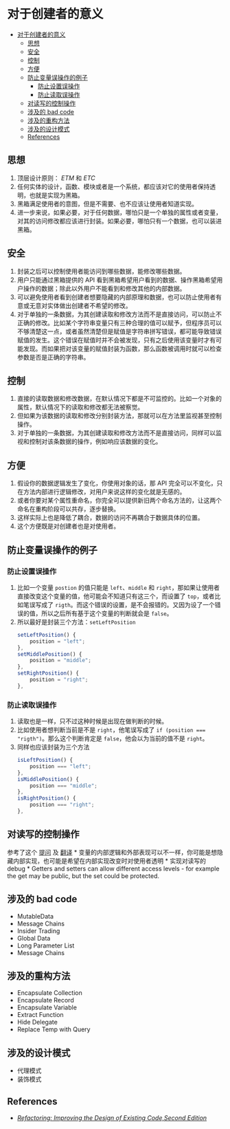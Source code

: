 # 对于创建者的意义


<!-- TOC -->

- [对于创建者的意义](#对于创建者的意义)
    - [思想](#思想)
    - [安全](#安全)
    - [控制](#控制)
    - [方便](#方便)
    - [防止变量误操作的例子](#防止变量误操作的例子)
        - [防止设置误操作](#防止设置误操作)
        - [防止读取误操作](#防止读取误操作)
    - [对读写的控制操作](#对读写的控制操作)
    - [涉及的 bad code](#涉及的-bad-code)
    - [涉及的重构方法](#涉及的重构方法)
    - [涉及的设计模式](#涉及的设计模式)
    - [References](#references)

<!-- /TOC -->


## 思想
1. 顶层设计原则： $ETM$ 和 $ETC$
2. 任何实体的设计，函数、模块或者是一个系统，都应该对它的使用者保持透明，也就是实现为黑箱。
3. 黑箱满足使用者的意图，但是不需要、也不应该让使用者知道实现。
4. 进一步来说，如果必要，对于任何数据，哪怕只是一个单独的属性或者变量，对其的访问修改都应该进行封装。如果必要，哪怕只有一个数据，也可以装进黑箱。


## 安全
1. 封装之后可以控制使用者能访问到哪些数据，能修改哪些数据。
2. 用户只能通过黑箱提供的 API 看到黑箱希望用户看到的数据、操作黑箱希望用户操作的数据；除此以外用户不能看到和修改其他的内部数据。
3. 可以避免使用者看到创建者想要隐藏的内部原理和数据，也可以防止使用者有意或无意对实体做出创建者不希望的修改。
4. 对于单独的一条数据，为其创建读取和修改方法而不是直接访问，可以防止不正确的修改。比如某个字符串变量只有三种合理的值可以赋予，但程序员可以不够清楚这一点，或者虽然清楚但是赋值是字符串拼写错误，都可能导致错误赋值的发生。这个错误在赋值时并不会被发现，只有之后使用该变量时才有可能发现。而如果把对该变量的赋值封装为函数，那么函数被调用时就可以检查参数是否是正确的字符串。


## 控制
1. 直接的读取数据和修改数据，在默认情况下都是不可监控的。比如一个对象的属性，默认情况下的读取和修改都无法被察觉。
2. 但如果为该数据的读取和修改分别封装方法，那就可以在方法里监视甚至控制操作。
3. 对于单独的一条数据，为其创建读取和修改方法而不是直接访问，同样可以监视和控制对该条数据的操作，例如响应该数据的变化。


## 方便
1. 假设你的数据逻辑发生了变化，你使用对象的话，那 API 完全可以不变化，只在方法内部进行逻辑修改，对用户来说这样的变化就是无感的。
2. 或者你要对某个属性重命名，你完全可以提供新旧两个命名方法的，让这两个命名在重构阶段可以共存，逐步替换。
3. 这样实际上也是降低了耦合，数据的访问不再耦合于数据具体的位置。
4. 这个方便既是对创建者也是对使用者。


## 防止变量误操作的例子
### 防止设置误操作
1. 比如一个变量 `postion` 的值只能是 `left`、`middle` 和 `right`，那如果让使用者直接改变这个变量的值，他可能会不知道只有这三个，而设置了 `top`，或者比如笔误写成了 `rigth`。而这个错误的设置，是不会报错的。又因为设了一个错误的值，所以之后所有基于这个变量的判断就会是 `false`。
2. 所以最好是封装三个方法：`setLeftPosition`
    ```js
    setLeftPosition() {
        position = "left";
    },
    setMiddlePosition() {
        position = "middle";
    },
    setRightPosition() {
        position = "right";
    },
    ```

### 防止读取误操作
1. 读取也是一样，只不过这种时候是出现在做判断的时候。
2. 比如使用者想判断当前是不是 `right`，他笔误写成了 `if (position === "rigth")`。那么这个判断肯定是 `false`，他会以为当前的值不是 `right`。
3. 同样也应该封装为三个方法
    ```js
    isLeftPosition() {
        position === "left";
    },
    isMiddlePosition() {
        position === "middle";
    },
    isRightPosition() {
        position === "right";
    },
    ```


## 对读写的控制操作
参考了这个 [提问](https://stackoverflow.com/questions/1568091/why-use-getters-and-setters-accessors) 及 [翻译](https://www.zhihu.com/question/21401198/answer/18113707)
    * 变量的内部逻辑和外部表现可以不一样，你可能是想隐藏内部实现，也可能是希望在内部实现改变时对使用者透明
    * 实现对读写的 debug
    * Getters and setters can allow different access levels - for example the get may be public, but the set could be protected.


## 涉及的 bad code
* MutableData
* Message Chains
* Insider Trading
* Global Data
* Long Parameter List
* Message Chains


## 涉及的重构方法
* Encapsulate Collection
* Encapsulate Record
* Encapsulate Variable
* Extract Function
* Hide Delegate
* Replace Temp with Query


## 涉及的设计模式
* 代理模式
* 装饰模式


## References
* [*Refactoring: Improving the Design of Existing Code,Second Edition*](https://book.douban.com/subject/30332135/)
